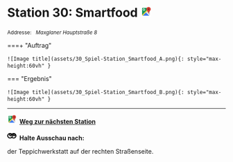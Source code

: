 # Station 30: Smartfood  <a href="https://www.google.com/maps/dir/?api=1&travelmode=walking&destination=13.0249757,47.7963696"><img src="https://github.com/kipppunkte/kipppunkte/raw/gh-pages/assets/google-maps.svg" width="24" height="24"></a>

<small>Addresse:<em style="margin-left: 10px">Maxglaner Hauptstraße 8</em></small>



===+ "Auftrag"

    ![Image title](assets/30_Spiel-Station_Smartfood_A.png){: style="max-height:60vh" }


=== "Ergebnis"

    ![Image title](assets/30_Spiel-Station_Smartfood_B.png){: style="max-height:60vh" }





____

<a href="https://www.google.com/maps/dir/?api=1&travelmode=walking&destination=13.0249814,47.7964302"><img src="https://github.com/kipppunkte/kipppunkte/raw/gh-pages/assets/google-maps.svg" style="height: 1.5em;margin-right: 0.5em"></a>**[Weg zur nächsten Station](https://www.google.com/maps/dir/?api=1&travelmode=walking&destination=13.0249814,47.7964302)**



<img src="https://github.com/kipppunkte/kipppunkte/raw/gh-pages/assets/eyes.svg" style="height: 1.5em;background: white;margin-right: 0.5em">**Halte Ausschau nach:**

der Teppichwerkstatt auf der rechten Straßenseite.